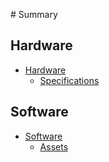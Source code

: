 ‌# Summary​

## Hardware

* [Hardware](0000_hardware.md)
  * [Specifications](0001_specifications.md)


## Software

* [Software](0100_software.md)
  * [Assets](0101_assets.md)
